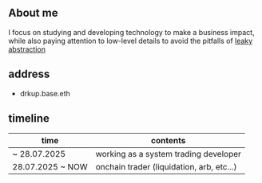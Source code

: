 
## About me

I focus on studying and developing technology to make a business impact,  
while also paying attention to low-level details to avoid the pitfalls of [leaky abstraction](https://www.joelonsoftware.com/2002/11/11/the-law-of-leaky-abstractions/)    

## address

- drkup.base.eth  

## timeline

| time | contents | 
| --- | --- | 
| ~ 28.07.2025 | working as a system trading developer |
|28.07.2025 ~ NOW | onchain trader (liquidation, arb, etc...) |
